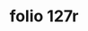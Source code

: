 ---
layout: edition
title: folio 127r
manuscript: Florence, Biblioteca Marucelliana, Carte Rajna XIX.15
sigla: R
iip: r127r.tif
milestone: 253
---